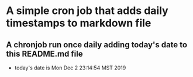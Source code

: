 A simple cron job that adds daily timestamps to markdown file
============================================================
## A chronjob run once daily adding today's date to this README.md file
* today's date is Mon Dec  2 23:14:54 MST 2019
